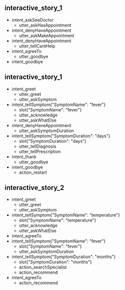 
## interactive_story_1
* intent_askSeeDoctor
    - utter_askHasAppointment
* intent_denyHaveAppointment
    - utter_askMakeAppointment
* intent_denyHaveAppointment
    - utter_tellCantHelp
* intent_agreeTo
    - utter_goodbye
* intent_goodbye


## interactive_story_1
* intent_greet
    - utter_greet
    - utter_askSymptom
* intent_tellSymptom{"SymptomName": "fever"}
    - slot{"SymptomName": "fever"}
    - utter_acknowledge
    - utter_askWhatElse
* intent_denyHaveAppointment
    - utter_askSymptomDuration
* intent_tellSymptom{"SymptomDuration": "days"}
    - slot{"SymptomDuration": "days"}
    - utter_tellDiagnosis
    - utter_tellPrescription
* intent_thank
    - utter_goodbye
* intent_goodbye
    - action_restart

## interactive_story_2
* intent_greet
    - utter_greet
    - utter_askSymptom
* intent_tellSymptom{"SymptomName": "temperature"}
    - slot{"SymptomName": "temperature"}
    - utter_acknowledge
    - utter_askWhatElse
* intent_agreeTo
* intent_tellSymptom{"SymptomName": "fever"}
    - slot{"SymptomName": "fever"}
    - utter_askSymptomDuration
* intent_tellSymptom{"SymptomDuration": "months"}
    - slot{"SymptomDuration": "months"}
    - action_searchSpecialist
    - action_recommend
* intent_agreeTo
    - action_recommend
